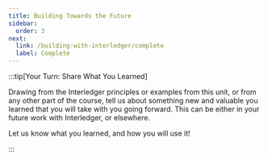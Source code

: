 ```yaml
---
title: Building Towards the Future
sidebar:
  order: 3
next:
  link: /building-with-interledger/complete
  label: Complete
---
```


:::tip[Your Turn: Share What You Learned]

Drawing from the Interledger principles or examples from this unit, or from any other part of the course, tell us about something new and valuable you learned that you will take with you going forward. This can be either in your future work with Interledger, or elsewhere.

Let us know what you learned, and how you will use it!

:::
